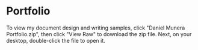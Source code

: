 # Portfolio
To view my document design and writing samples, click "Daniel Munera Portfolio.zip", then click "View Raw" to download the zip file. Next, on your desktop, double-click the file to open it.
